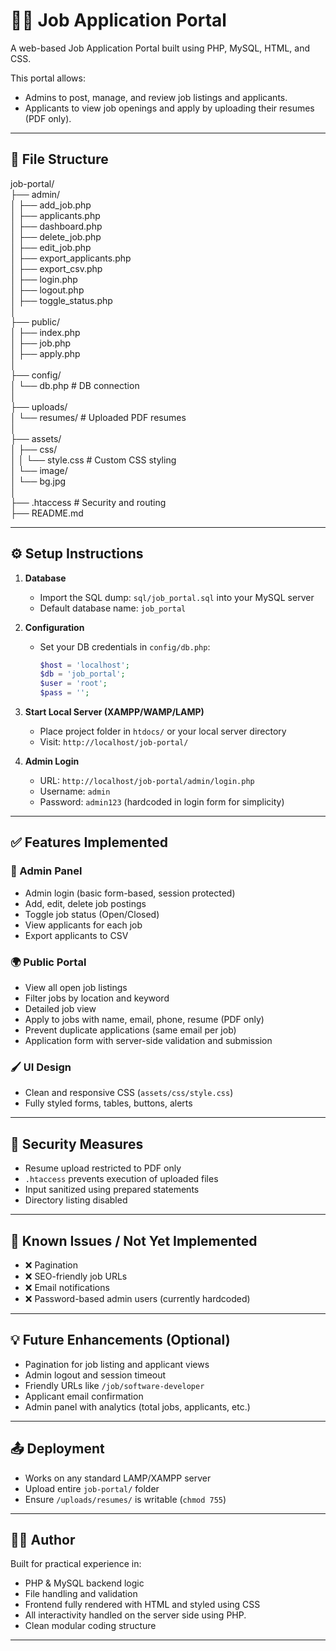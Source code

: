 # 🧑‍💼 Job Application Portal

A web-based Job Application Portal built using PHP, MySQL, HTML, and CSS.

This portal allows:
- Admins to post, manage, and review job listings and applicants.
- Applicants to view job openings and apply by uploading their resumes (PDF only).

---

## 📂 File Structure

job-portal/  
├── admin/  
│ ├── add_job.php  
│ ├── applicants.php  
│ ├── dashboard.php  
│ ├── delete_job.php  
│ ├── edit_job.php  
│ ├── export_applicants.php  
│ ├── export_csv.php  
│ ├── login.php  
│ ├── logout.php  
│ ├── toggle_status.php  
│  
├── public/  
│ ├── index.php  
│ ├── job.php  
│ ├── apply.php  
│  
├── config/  
│ └── db.php # DB connection  
│  
├── uploads/  
│ └── resumes/ # Uploaded PDF resumes  
│  
├── assets/  
│ ├── css/  
│ │ └── style.css # Custom CSS styling  
│ └── image/  
│   └── bg.jpg  
│  
├── .htaccess # Security and routing  
├── README.md  

---

## ⚙️ Setup Instructions

1. **Database**
   - Import the SQL dump: `sql/job_portal.sql` into your MySQL server
   - Default database name: `job_portal`

2. **Configuration**
   - Set your DB credentials in `config/db.php`:
     ```php
     $host = 'localhost';
     $db = 'job_portal';
     $user = 'root';
     $pass = '';
     ```

3. **Start Local Server (XAMPP/WAMP/LAMP)**
   - Place project folder in `htdocs/` or your local server directory
   - Visit: `http://localhost/job-portal/`

4. **Admin Login**
   - URL: `http://localhost/job-portal/admin/login.php`
   - Username: `admin`
   - Password: `admin123` (hardcoded in login form for simplicity)

---

## ✅ Features Implemented

### 🔐 Admin Panel
- Admin login (basic form-based, session protected)
- Add, edit, delete job postings
- Toggle job status (Open/Closed)
- View applicants for each job
- Export applicants to CSV

### 🌍 Public Portal
- View all open job listings
- Filter jobs by location and keyword
- Detailed job view
- Apply to jobs with name, email, phone, resume (PDF only)
- Prevent duplicate applications (same email per job)
- Application form with server-side validation and submission

### 🖌️ UI Design
- Clean and responsive CSS (`assets/css/style.css`)
- Fully styled forms, tables, buttons, alerts

---

## 🔐 Security Measures

- Resume upload restricted to PDF only
- `.htaccess` prevents execution of uploaded files
- Input sanitized using prepared statements
- Directory listing disabled

---

## 📎 Known Issues / Not Yet Implemented

- ❌ Pagination
- ❌ SEO-friendly job URLs
- ❌ Email notifications
- ❌ Password-based admin users (currently hardcoded)

---

## 💡 Future Enhancements (Optional)

- Pagination for job listing and applicant views
- Admin logout and session timeout
- Friendly URLs like `/job/software-developer`
- Applicant email confirmation
- Admin panel with analytics (total jobs, applicants, etc.)

---

## 📤 Deployment

- Works on any standard LAMP/XAMPP server
- Upload entire `job-portal/` folder
- Ensure `/uploads/resumes/` is writable (`chmod 755`)

---

## 👨‍💻 Author

Built for practical experience in:
- PHP & MySQL backend logic
- File handling and validation
- Frontend fully rendered with HTML and styled using CSS
- All interactivity handled on the server side using PHP.
- Clean modular coding structure

---
